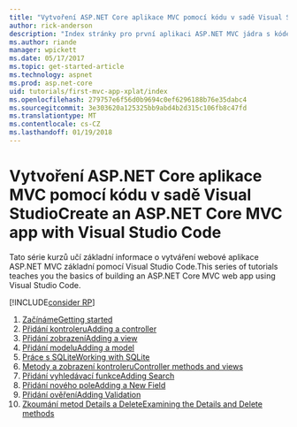 ```yaml
---
title: "Vytvoření ASP.NET Core aplikace MVC pomocí kódu v sadě Visual Studio"
author: rick-anderson
description: "Index stránky pro první aplikaci ASP.NET MVC jádra s kódem jazyka Visual Studio"
ms.author: riande
manager: wpickett
ms.date: 05/17/2017
ms.topic: get-started-article
ms.technology: aspnet
ms.prod: asp.net-core
uid: tutorials/first-mvc-app-xplat/index
ms.openlocfilehash: 279757e6f56d0b9694c0ef6296188b76e35dabc4
ms.sourcegitcommit: 3e303620a125325bb9abd4b2d315c106fb8c47fd
ms.translationtype: MT
ms.contentlocale: cs-CZ
ms.lasthandoff: 01/19/2018
---
```

# <a name="create-an-aspnet-core-mvc-app-with-visual-studio-code"></a><span data-ttu-id="a9973-103">Vytvoření ASP.NET Core aplikace MVC pomocí kódu v sadě Visual Studio</span><span class="sxs-lookup"><span data-stu-id="a9973-103">Create an ASP.NET Core MVC app with Visual Studio Code</span></span>

<span data-ttu-id="a9973-104">Tato série kurzů učí základní informace o vytváření webové aplikace ASP.NET MVC základní pomocí Visual Studio Code.</span><span class="sxs-lookup"><span data-stu-id="a9973-104">This series of tutorials teaches you the basics of building an ASP.NET Core MVC web app using Visual Studio Code.</span></span> 

[!INCLUDE[consider RP](../../includes/razor.md)]

1. [<span data-ttu-id="a9973-105">Začínáme</span><span class="sxs-lookup"><span data-stu-id="a9973-105">Getting started</span></span>](start-mvc.md)
2. [<span data-ttu-id="a9973-106">Přidání kontroleru</span><span class="sxs-lookup"><span data-stu-id="a9973-106">Adding a controller</span></span>](adding-controller.md)
3. [<span data-ttu-id="a9973-107">Přidání zobrazení</span><span class="sxs-lookup"><span data-stu-id="a9973-107">Adding a view</span></span>](adding-view.md)
4. [<span data-ttu-id="a9973-108">Přidání modelu</span><span class="sxs-lookup"><span data-stu-id="a9973-108">Adding a model</span></span>](adding-model.md)
5. [<span data-ttu-id="a9973-109">Práce s SQLite</span><span class="sxs-lookup"><span data-stu-id="a9973-109">Working with SQLite</span></span>](working-with-sql.md)
6. [<span data-ttu-id="a9973-110">Metody a zobrazení kontroleru</span><span class="sxs-lookup"><span data-stu-id="a9973-110">Controller methods and views</span></span>](controller-methods-views.md)
7. [<span data-ttu-id="a9973-111">Přidání vyhledávací funkce</span><span class="sxs-lookup"><span data-stu-id="a9973-111">Adding Search</span></span>](search.md)
8. [<span data-ttu-id="a9973-112">Přidání nového pole</span><span class="sxs-lookup"><span data-stu-id="a9973-112">Adding a New Field</span></span>](new-field.md)
9. [<span data-ttu-id="a9973-113">Přidání ověření</span><span class="sxs-lookup"><span data-stu-id="a9973-113">Adding Validation</span></span>](validation.md)
10. [<span data-ttu-id="a9973-114">Zkoumání metod Details a Delete</span><span class="sxs-lookup"><span data-stu-id="a9973-114">Examining the Details and Delete methods</span></span>](xref:tutorials/first-mvc-app/details)

